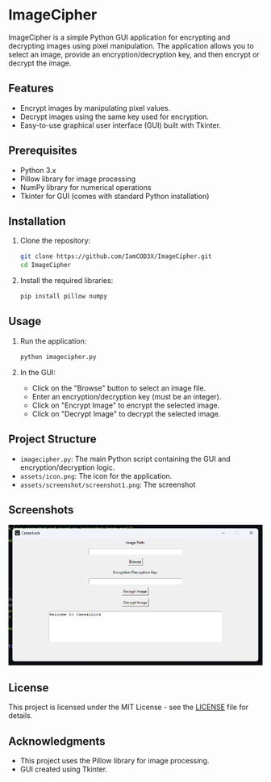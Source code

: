 # ImageCipher

ImageCipher is a simple Python GUI application for encrypting and decrypting images using pixel manipulation. The application allows you to select an image, provide an encryption/decryption key, and then encrypt or decrypt the image.

## Features

- Encrypt images by manipulating pixel values.
- Decrypt images using the same key used for encryption.
- Easy-to-use graphical user interface (GUI) built with Tkinter.

## Prerequisites

- Python 3.x
- Pillow library for image processing
- NumPy library for numerical operations
- Tkinter for GUI (comes with standard Python installation)

## Installation

1. Clone the repository:
    ```bash
    git clone https://github.com/IamCOD3X/ImageCipher.git
    cd ImageCipher
    ```

2. Install the required libraries:
    ```bash
    pip install pillow numpy
    ```

## Usage

1. Run the application:
    ```bash
    python imagecipher.py
    ```

2. In the GUI:
    - Click on the "Browse" button to select an image file.
    - Enter an encryption/decryption key (must be an integer).
    - Click on "Encrypt Image" to encrypt the selected image.
    - Click on "Decrypt Image" to decrypt the selected image.

## Project Structure

- `imagecipher.py`: The main Python script containing the GUI and encryption/decryption logic.
- `assets/icon.png`: The icon for the application.
- `assets/screenshot/screenshot1.png`: The screenshot

## Screenshots

![ImageCipher GUI](./assets/Screenshot/Screenshot1.png)

## License

This project is licensed under the MIT License - see the [LICENSE](LICENSE) file for details.

## Acknowledgments

- This project uses the Pillow library for image processing.
- GUI created using Tkinter.
